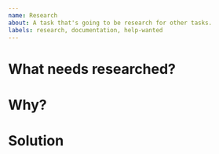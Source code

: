 ```yaml
---
name: Research
about: A task that's going to be research for other tasks. 
labels: research, documentation, help-wanted
---
```

<!--- Provide a short summary in the Title -->
# What needs researched?
<!--- Provide a description of the research that needs done. -->

# Why?
<!--- Why do we need to research this? What purpose will it serve? -->

# Solution
<!--- Tell us the results of the research, include pictures if necessary!! -->
